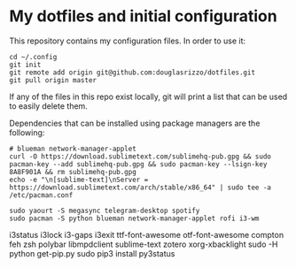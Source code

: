 # My dotfiles and initial configuration

This repository contains my configuration files. In order to use it:

    cd ~/.config
    git init
    git remote add origin git@github.com:douglasrizzo/dotfiles.git
    git pull origin master

If any of the files in this repo exist locally, git will print a list that can be used to easily delete them.

Dependencies that can be installed using package managers are the following:

    # blueman network-manager-applet
    curl -O https://download.sublimetext.com/sublimehq-pub.gpg && sudo pacman-key --add sublimehq-pub.gpg && sudo pacman-key --lsign-key 8A8F901A && rm sublimehq-pub.gpg
    echo -e "\n[sublime-text]\nServer = https://download.sublimetext.com/arch/stable/x86_64" | sudo tee -a /etc/pacman.conf

    sudo yaourt -S megasync telegram-desktop spotify
    sudo pacman -S python blueman network-manager-applet rofi i3-wm 
i3status i3lock i3-gaps i3exit ttf-font-awesome otf-font-awesome compton 
feh zsh polybar libmpdclient sublime-text zotero xorg-xbacklight
    sudo -H python get-pip.py
    sudo pip3 install py3status
